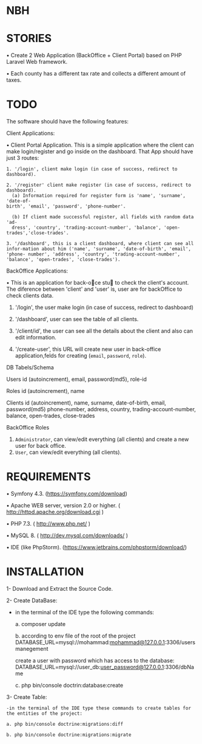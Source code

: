 # NBH

STORIES
============
• Create 2 Web Application (BackOffice + Client Portal) based on PHP Laravel
Web framework.

• Each county has a different tax rate and collects a different amount of taxes.

TODO
============
The software should have the following features:
 
 Client Applications:
 
   • Client Portal Application. This is a simple application where the client can
  make login/register and go inside on the dashboard. That App should have just
  3 routes:
  
    1. '/login', client make login (in case of success, redirect to dashboard).
    
    2. '/register' client make register (in case of success, redirect to dashboard).
      (a) Information required for register form is 'name', 'surname', 'date-of-
    birth', 'email', 'password', 'phone-number'.
    
      (b) If client made successful register, all fields with random data 'ad-
      dress', 'country', 'trading-account-number', 'balance', 'open-trades','close-trades'.
      
    3. '/dashboard', this is a client dashboard, where client can see all infor-mation about him ('name', 'surname', 'date-of-birth', 'email', 'phone- number', 'address', 'country', 'trading-account-number', 'balance', 'open-trades', 'close-trades').

BackOffice Applications:

• This is an application for back-oce stu to check the client's account. The diference between 'client' and 'user' is, user are for backOffice to check clients
data.

  1. '/login', the user make login (in case of success, redirect to dashboard)
  
  2. '/dashboard', user can see the table of all clients.
  
  3. '/client/id', the user can see all the details about the client and also can edit information.
  
  4. '/create-user', this URL will create new user in back-office application,felds for creating (`email`, `password`, `role`).
  
DB Tabels/Schema

  Users id (autoincrement), email, password(md5), role-id
  
  Roles id (autoincrement), name
  
  Clients id (autoincrement), name, surname, date-of-birth, email, password(md5)
phone-number, address, country, trading-account-number, balance, open-trades, close-trades


BackOffice Roles
  1. `Administrator`, can view/edit everything (all clients) and create a new user for back office.
  2. `User`, can view/edit everything (all clients).
 
REQUIREMENTS
============
• Symfony 4.3. (https://symfony.com/download)

• Apache WEB server, version 2.0 or higher. ( http://httpd.apache.org/download.cgi )

• PHP 7.3. ( http://www.php.net/ )

• MySQL 8. ( http://dev.mysql.com/downloads/ )

• IDE (like PhpStorm). (https://www.jetbrains.com/phpstorm/download/)

INSTALLATION
============
1- Download and Extract the Source Code.

2- Create DataBase:

   - in the terminal of the IDE type the following commands:

		a. composer update
		
		b. according to env file of the root of the project DATABASE_URL=mysql://mohammad:mohammad@127.0.0.1:3306/usersmanegement
		
		create a user with password which has access to the database: DATABASE_URL=mysql://user_db:user_password@127.0.0.1:3306/dbName
		
		c. php bin/console doctrin:database:create

3- Create Table:

    -in the terminal of the IDE type these commands to create tables for the entities of the project:
    
    a. php bin/console doctrine:migrations:diff

    b. php bin/console doctrine:migrations:migrate
        
